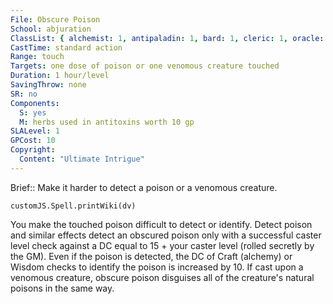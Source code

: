 ```yaml
---
File: Obscure Poison
School: abjuration
ClassList: { alchemist: 1, antipaladin: 1, bard: 1, cleric: 1, oracle: 1, druid: 1, mesmerist: 1, shaman: 1, sorcerer: 1, wizard: 1, witch: 1 }
CastTime: standard action
Range: touch
Targets: one dose of poison or one venomous creature touched
Duration: 1 hour/level
SavingThrow: none
SR: no
Components:
  S: yes
  M: herbs used in antitoxins worth 10 gp
SLALevel: 1
GPCost: 10
Copyright:
  Content: "Ultimate Intrigue"
---
```

Brief:: Make it harder to detect a poison or a venomous creature.

```dataviewjs
customJS.Spell.printWiki(dv)
```

You make the touched poison difficult to detect or identify. Detect poison and similar effects detect an obscured poison only with a successful caster level check against a DC equal to 15 + your caster level (rolled secretly by the GM). Even if the poison is detected, the DC of Craft (alchemy) or Wisdom checks to identify the poison is increased by 10.  If cast upon a venomous creature, obscure poison disguises all of the creature's natural poisons in the same way.
